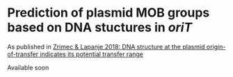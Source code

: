 # Prediction of plasmid MOB groups based on DNA stuctures in *oriT*

As published in [Zrimec & Lapanje 2018: DNA structure at the plasmid origin-of-transfer indicates its potential transfer range](https://www.nature.com/articles/s41598-018-20157-y)


Available soon
